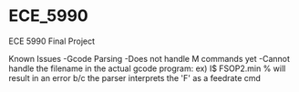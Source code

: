 # ECE_5990
ECE 5990 Final Project

Known Issues
  -Gcode Parsing
    -Does not handle M commands yet
    -Cannot handle the filename in the actual gcode program:
      ex) I$ FSOP2.min % will result in an error b/c the parser interprets the 'F' as a feedrate cmd